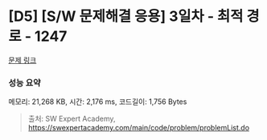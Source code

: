 # [D5] [S/W 문제해결 응용] 3일차 - 최적 경로 - 1247 

[문제 링크](https://swexpertacademy.com/main/code/problem/problemDetail.do?contestProbId=AV15OZ4qAPICFAYD) 

### 성능 요약

메모리: 21,268 KB, 시간: 2,176 ms, 코드길이: 1,756 Bytes



> 출처: SW Expert Academy, https://swexpertacademy.com/main/code/problem/problemList.do